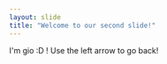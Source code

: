 ```yaml
---
layout: slide
title: "Welcome to our second slide!"
---
```

I'm gio :D !
Use the left arrow to go back!
